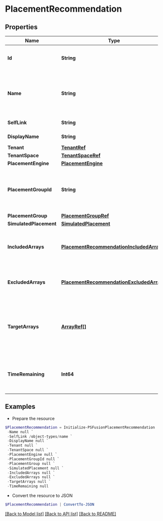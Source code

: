 # PlacementRecommendation
## Properties

Name | Type | Description | Notes
------------ | ------------- | ------------- | -------------
**Id** | **String** | An immutable, globally unique, system generated identifier. | 
**Name** | **String** | The name of the resource, supplied by the user at creation, and used in the URI path of a resource. | 
**SelfLink** | **String** | The URI of the resource. | 
**DisplayName** | **String** | The display name of the resource. | [optional] 
**Tenant** | [**TenantRef**](TenantRef.md) |  | [optional] 
**TenantSpace** | [**TenantSpaceRef**](TenantSpaceRef.md) |  | [optional] 
**PlacementEngine** | [**PlacementEngine**](PlacementEngine.md) |  | [optional] 
**PlacementGroupId** | **String** | If not empty, this is the Placement Group ID for which the placement recommendation was made | [optional] 
**PlacementGroup** | [**PlacementGroupRef**](PlacementGroupRef.md) |  | [optional] 
**SimulatedPlacement** | [**SimulatedPlacement**](SimulatedPlacement.md) |  | [optional] 
**IncludedArrays** | [**PlacementRecommendationIncludedArray[]**](PlacementRecommendationIncludedArray.md) | A JSON array of Arrays that the Placement Group can be placed/migrated to | [optional] 
**ExcludedArrays** | [**PlacementRecommendationExcludedArray[]**](PlacementRecommendationExcludedArray.md) | A JSON array of Arrays that the Placement Group cannot be placed on | [optional] 
**TargetArrays** | [**ArrayRef[]**](ArrayRef.md) | If present, this is the list of arrays that was provided when requesting the placement recommendation report to consider for placement recommendations | [optional] 
**TimeRemaining** | **Int64** | Number of milliseconds left before this Placement Recommendation report is deleted | [optional] 

## Examples

- Prepare the resource
```powershell
$PlacementRecommendation = Initialize-PSFusionPlacementRecommendation  -Id null `
 -Name null `
 -SelfLink /object-types/name `
 -DisplayName null `
 -Tenant null `
 -TenantSpace null `
 -PlacementEngine null `
 -PlacementGroupId null `
 -PlacementGroup null `
 -SimulatedPlacement null `
 -IncludedArrays null `
 -ExcludedArrays null `
 -TargetArrays null `
 -TimeRemaining null
```

- Convert the resource to JSON
```powershell
$PlacementRecommendation | ConvertTo-JSON
```

[[Back to Model list]](../README.md#documentation-for-models) [[Back to API list]](../README.md#documentation-for-api-endpoints) [[Back to README]](../README.md)

